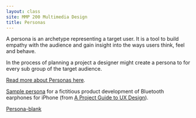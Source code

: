 ```yaml
---
layout: class
site: MMP 200 Multimedia Design
title: Personas
---
```


A persona is an archetype representing a target user. It is a tool to build empathy with the audience and gain insight into the ways users think, feel and behave.

In the process of planning a project a designer might create a persona to for every sub group of the target audience.

[Read more about Personas here](http://www.smashingmagazine.com/2014/08/a-closer-look-at-personas-part-1/).

[Sample persona](http://projectuxd.com/wp-content/uploads/2009/03/nicollepersonach7.doc) for a fictitious product development of Bluetooth earphones for iPhone (from [A Project Guide to UX Design](http://projectuxd.com/)).

[Persona-blank]({{site.url}}/mmp200/information-architecture/persona-blank.doc)
